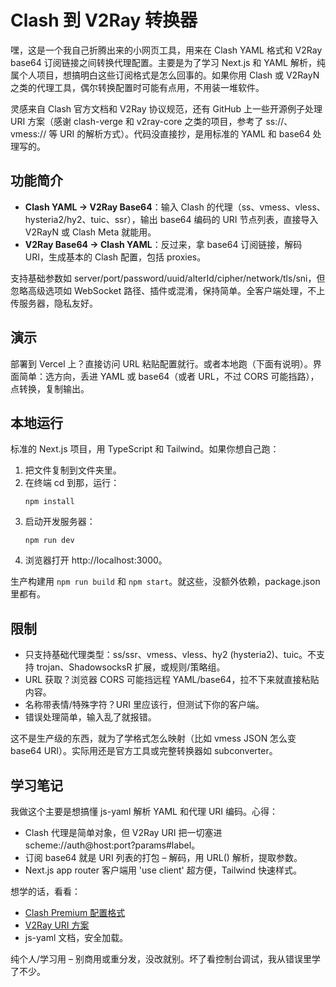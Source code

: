 # Clash 到 V2Ray 转换器

嘿，这是一个我自己折腾出来的小网页工具，用来在 Clash YAML 格式和 V2Ray base64 订阅链接之间转换代理配置。主要是为了学习 Next.js 和 YAML 解析，纯属个人项目，想搞明白这些订阅格式是怎么回事的。如果你用 Clash 或 V2RayN 之类的代理工具，偶尔转换配置时可能有点用，不用装一堆软件。

灵感来自 Clash 官方文档和 V2Ray 协议规范，还有 GitHub 上一些开源例子处理 URI 方案（感谢 clash-verge 和 v2ray-core 之类的项目，参考了 ss://、vmess:// 等 URI 的解析方式）。代码没直接抄，是用标准的 YAML 和 base64 处理写的。

## 功能简介

- **Clash YAML → V2Ray Base64**：输入 Clash 的代理（ss、vmess、vless、hysteria2/hy2、tuic、ssr），输出 base64 编码的 URI 节点列表，直接导入 V2RayN 或 Clash Meta 就能用。
- **V2Ray Base64 → Clash YAML**：反过来，拿 base64 订阅链接，解码 URI，生成基本的 Clash 配置，包括 proxies。

支持基础参数如 server/port/password/uuid/alterId/cipher/network/tls/sni，但忽略高级选项如 WebSocket 路径、插件或混淆，保持简单。全客户端处理，不上传服务器，隐私友好。

## 演示

部署到 Vercel 上？直接访问 URL 粘贴配置就行。或者本地跑（下面有说明）。界面简单：选方向，丢进 YAML 或 base64（或者 URL，不过 CORS 可能挡路），点转换，复制输出。

## 本地运行

标准的 Next.js 项目，用 TypeScript 和 Tailwind。如果你想自己跑：

1. 把文件复制到文件夹里。
2. 在终端 cd 到那，运行：
   ```
   npm install
   ```
3. 启动开发服务器：
   ```
   npm run dev
   ```
4. 浏览器打开 http://localhost:3000。

生产构建用 `npm run build` 和 `npm start`。就这些，没额外依赖，package.json 里都有。

## 限制

- 只支持基础代理类型：ss/ssr、vmess、vless、hy2 (hysteria2)、tuic。不支持 trojan、ShadowsocksR 扩展，或规则/策略组。
- URL 获取？浏览器 CORS 可能挡远程 YAML/base64，拉不下来就直接粘贴内容。
- 名称带表情/特殊字符？URI 里应该行，但测试下你的客户端。
- 错误处理简单，输入乱了就报错。

这不是生产级的东西，就为了学格式怎么映射（比如 vmess JSON 怎么变 base64 URI）。实际用还是官方工具或完整转换器如 subconverter。

## 学习笔记

我做这个主要是想搞懂 js-yaml 解析 YAML 和代理 URI 编码。心得：
- Clash 代理是简单对象，但 V2Ray URI 把一切塞进 scheme://auth@host:port?params#label。
- 订阅 base64 就是 URI 列表的打包 – 解码，用 URL() 解析，提取参数。
- Next.js app router 客户端用 'use client' 超方便，Tailwind 快速样式。

想学的话，看看：
- [Clash Premium 配置格式](https://github.com/Dreamacro/clash/wiki/configuration)
- [V2Ray URI 方案](https://www.v2fly.org/en_US/basics/url_scheme.html)
- js-yaml 文档，安全加载。

纯个人/学习用 – 别商用或重分发，没改就别。坏了看控制台调试，我从错误里学了不少。
